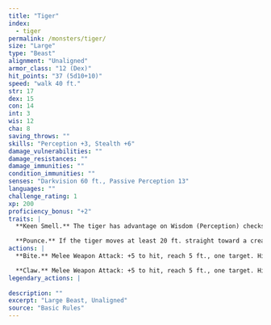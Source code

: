 ```yaml
---
title: "Tiger"
index:
  - tiger
permalink: /monsters/tiger/
size: "Large"
type: "Beast"
alignment: "Unaligned"
armor_class: "12 (Dex)"
hit_points: "37 (5d10+10)"
speed: "walk 40 ft."
str: 17
dex: 15
con: 14
int: 3
wis: 12
cha: 8
saving_throws: ""
skills: "Perception +3, Stealth +6"
damage_vulnerabilities: ""
damage_resistances: ""
damage_immunities: ""
condition_immunities: ""
senses: "Darkvision 60 ft., Passive Perception 13"
languages: ""
challenge_rating: 1
xp: 200
proficiency_bonus: "+2"
traits: |
  **Keen Smell.** The tiger has advantage on Wisdom (Perception) checks that rely on smell.

  **Pounce.** If the tiger moves at least 20 ft. straight toward a creature and then hits it with a claw attack on the same turn, that target must succeed on a DC 13 Strength saving throw or be knocked prone. If the target is prone, the tiger can make one bite attack against it as a bonus action.
actions: |
  **Bite.** Melee Weapon Attack: +5 to hit, reach 5 ft., one target. Hit: 8 (1d10 + 3) piercing damage.

  **Claw.** Melee Weapon Attack: +5 to hit, reach 5 ft., one target. Hit: 7 (1d8 + 3) slashing damage.  
legendary_actions: |
  
description: ""
excerpt: "Large Beast, Unaligned"
source: "Basic Rules"
---
```

